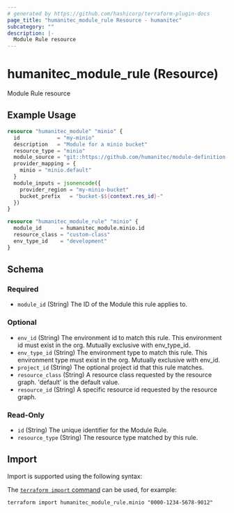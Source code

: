 ```yaml
---
# generated by https://github.com/hashicorp/terraform-plugin-docs
page_title: "humanitec_module_rule Resource - humanitec"
subcategory: ""
description: |-
  Module Rule resource
---
```


# humanitec_module_rule (Resource)

Module Rule resource

## Example Usage

```terraform
resource "humanitec_module" "minio" {
  id            = "my-minio"
  description   = "Module for a minio bucket"
  resource_type = "minio"
  module_source = "git::https://github.com/humanitec/module-definition-library//minio?ref=preview"
  provider_mapping = {
    minio = "minio.default"
  }
  module_inputs = jsonencode({
    provider_region = "my-minio-bucket"
    bucket_prefix   = "bucket-$${context.res_id}-"
  })
}

resource "humanitec_module_rule" "minio" {
  module_id      = humanitec_module.minio.id
  resource_class = "custom-class"
  env_type_id    = "development"
}
```

<!-- schema generated by tfplugindocs -->
## Schema

### Required

- `module_id` (String) The ID of the Module this rule applies to.

### Optional

- `env_id` (String) The environment id to match this rule. This environment id must exist in the org. Mutually exclusive with env_type_id.
- `env_type_id` (String) The environment type to match this rule. This environment type must exist in the org. Mutually exclusive with env_id.
- `project_id` (String) The optional project id that this rule matches.
- `resource_class` (String) A resource class requested by the resource graph. 'default' is the default value.
- `resource_id` (String) A specific resource id requested by the resource graph.

### Read-Only

- `id` (String) The unique identifier for the Module Rule.
- `resource_type` (String) The resource type matched by this rule.

## Import

Import is supported using the following syntax:

The [`terraform import` command](https://developer.hashicorp.com/terraform/cli/commands/import) can be used, for example:

```shell
terraform import humanitec_module_rule.minio "0000-1234-5678-9012"
```
